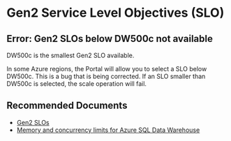   <properties
	pageTitle="Can't scale Gen2 DW below DW500c"
	description="Can't scale Gen2 DW below DW500c"
	service="microsoft.sql"
	resource="servers"
	authors="tomfalko"
	authorAlias="tomfalko"
	displayOrder="11"
	selfHelpType="resource"
	supportTopicIds="32412136"
	resourceTags="datawarehouse"
	productPesIds="15818"
	cloudEnvironments="public"
/>

# Gen2 Service Level Objectives (SLO)

## Error: Gen2 SLOs below DW500c not available

DW500c is the smallest Gen2 SLO available. 

In some Azure regions, the Portal will allow you to select a SLO below DW500c. This is a bug that is being corrected. If an SLO smaller than DW500c is selected, the scale operation will fail.

## **Recommended Documents**

* [Gen2 SLOs](https://azure.microsoft.com/pricing/details/sql-data-warehouse/gen2/)
* [Memory and concurrency limits for Azure SQL Data Warehouse](https://docs.microsoft.com/azure/sql-data-warehouse/memory-and-concurrency-limits)
